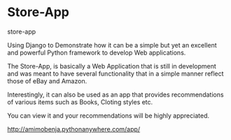 Store-App
=========

store-app

Using Django to Demonstrate how it can be a simple but yet an excellent and powerful Python framework to develop Web applications.

The Store-App, is basically a Web Application that is still in development and was meant to have several functionality
that in a simple manner reflect those of eBay and Amazon. 

Interestingly, it can also be used as an app that provides recommendations of various items such as Books, Cloting styles etc.

You can view it and your recommendations will be highly appreciated.

http://amimobenja.pythonanywhere.com/app/


